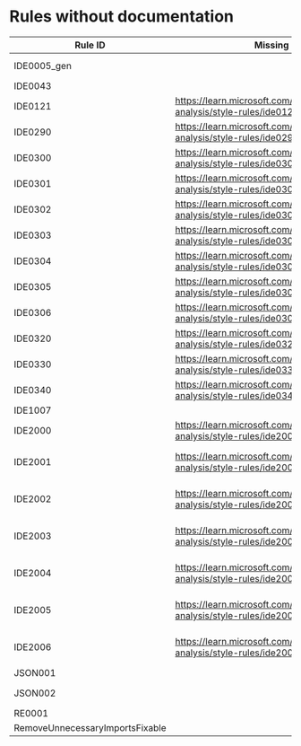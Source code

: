 # Rules without documentation

Rule ID | Missing Help Link | Title |
--------|-------------------|-------|
IDE0005_gen |  | Imports statement is unnecessary. |
IDE0043 |  | Invalid format string |
IDE0121 | <https://learn.microsoft.com/dotnet/fundamentals/code-analysis/style-rules/ide0121> | Simplify LINQ expression |
IDE0290 | <https://learn.microsoft.com/dotnet/fundamentals/code-analysis/style-rules/ide0290> | Use primary constructor |
IDE0300 | <https://learn.microsoft.com/dotnet/fundamentals/code-analysis/style-rules/ide0300> | Simplify collection initialization |
IDE0301 | <https://learn.microsoft.com/dotnet/fundamentals/code-analysis/style-rules/ide0301> | Simplify collection initialization |
IDE0302 | <https://learn.microsoft.com/dotnet/fundamentals/code-analysis/style-rules/ide0302> | Simplify collection initialization |
IDE0303 | <https://learn.microsoft.com/dotnet/fundamentals/code-analysis/style-rules/ide0303> | Simplify collection initialization |
IDE0304 | <https://learn.microsoft.com/dotnet/fundamentals/code-analysis/style-rules/ide0304> | Simplify collection initialization |
IDE0305 | <https://learn.microsoft.com/dotnet/fundamentals/code-analysis/style-rules/ide0305> | Simplify collection initialization |
IDE0306 | <https://learn.microsoft.com/dotnet/fundamentals/code-analysis/style-rules/ide0306> | Simplify collection initialization |
IDE0320 | <https://learn.microsoft.com/dotnet/fundamentals/code-analysis/style-rules/ide0320> | Make anonymous function static |
IDE0330 | <https://learn.microsoft.com/dotnet/fundamentals/code-analysis/style-rules/ide0330> | Use 'System.Threading.Lock' |
IDE0340 | <https://learn.microsoft.com/dotnet/fundamentals/code-analysis/style-rules/ide0340> | Use unbound generic type |
IDE1007 |  |  |
IDE2000 | <https://learn.microsoft.com/dotnet/fundamentals/code-analysis/style-rules/ide2000> | Avoid multiple blank lines |
IDE2001 | <https://learn.microsoft.com/dotnet/fundamentals/code-analysis/style-rules/ide2001> | Embedded statements must be on their own line |
IDE2002 | <https://learn.microsoft.com/dotnet/fundamentals/code-analysis/style-rules/ide2002> | Consecutive braces must not have blank line between them |
IDE2003 | <https://learn.microsoft.com/dotnet/fundamentals/code-analysis/style-rules/ide2003> | Blank line required between block and subsequent statement |
IDE2004 | <https://learn.microsoft.com/dotnet/fundamentals/code-analysis/style-rules/ide2004> | Blank line not allowed after constructor initializer colon |
IDE2005 | <https://learn.microsoft.com/dotnet/fundamentals/code-analysis/style-rules/ide2005> | Blank line not allowed after conditional expression token |
IDE2006 | <https://learn.microsoft.com/dotnet/fundamentals/code-analysis/style-rules/ide2006> | Blank line not allowed after arrow expression clause token |
JSON001 |  | Invalid JSON pattern |
JSON002 |  | Probable JSON string detected |
RE0001 |  | Invalid regex pattern |
RemoveUnnecessaryImportsFixable |  |  |
